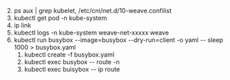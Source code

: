 2. ps aux | grep kubelet, /etc/cni/net.d/10-weave.confilist
3. kubectl get pod -n kube-system
5. ip link
6. kubectl logs -n kube-system weave-net-xxxxx weave
7. kubectl run busybox --image=busybox --dry-run=client -o yaml -- sleep 1000 > busybox.yaml
   1. kubectl create -f busybox.yaml
   2. kubectl exec busybox -- route -n
   3. kubectl exec buisybox -- ip route